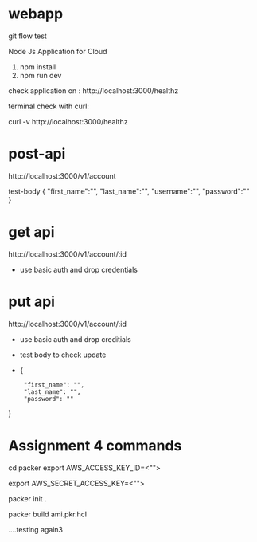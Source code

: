# webapp
git flow test

Node Js Application for Cloud 


1) npm install
2) npm run dev

check application on : http://localhost:3000/healthz

terminal check with curl:

curl -v http://localhost:3000/healthz

# post-api

http://localhost:3000/v1/account

test-body
 {
    "first_name":"",
    "last_name":"",
    "username":"",
    "password":""  
 }



 # get api 
 http://localhost:3000/v1/account/:id 
- use basic auth and drop credentials 


# put api
http://localhost:3000/v1/account/:id

- use basic auth and drop creditials 
- test body to check update 
-  { 
        
        "first_name": "",
        "last_name": "",
        "password": ""
        
}
# Assignment 4 commands

cd packer 
export AWS_ACCESS_KEY_ID=<"">

export AWS_SECRET_ACCESS_KEY=<"">

packer init .

packer build ami.pkr.hcl    

....testing again3